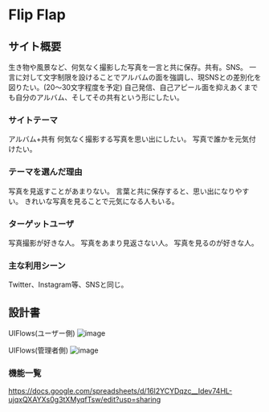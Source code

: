 # Flip Flap

## サイト概要
生き物や風景など、何気なく撮影した写真を一言と共に保存。共有。SNS。
一言に対して文字制限を設けることでアルバムの面を強調し、現SNSとの差別化を図りたい。(20～30文字程度を予定)
自己発信、自己アピール面を抑えあくまでも自分のアルバム、そしてその共有という形にしたい。

### サイトテーマ
アルバム+共有
何気なく撮影する写真を思い出にしたい。
写真で誰かを元気付けたい。

### テーマを選んだ理由
写真を見返すことがあまりない。
言葉と共に保存すると、思い出になりやすい。
きれいな写真を見ることで元気になる人もいる。

### ターゲットユーザ
写真撮影が好きな人。
写真をあまり見返さない人。
写真を見るのが好きな人。

### 主な利用シーン
Twitter、Instagram等、SNSと同じ。

## 設計書
UIFlows(ユーザー側)
![image](https://user-images.githubusercontent.com/61011568/81072368-0479b800-8f21-11ea-87b9-616f26968bb1.png)

UIFlows(管理者側)
![image](https://user-images.githubusercontent.com/61011568/81072792-a5687300-8f21-11ea-8c17-2d2421df6c84.png)

### 機能一覧
https://docs.google.com/spreadsheets/d/16l2YCYDqzc__Idev74HL-ujqxQXAYXs0g3tXMyqfTsw/edit?usp=sharing

